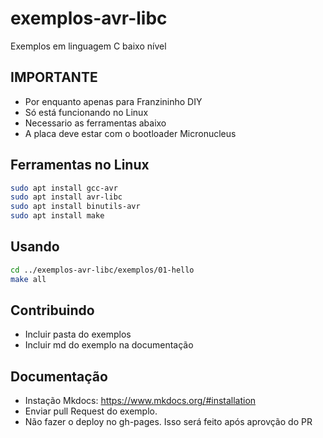 # exemplos-avr-libc

Exemplos em linguagem C baixo nível

## IMPORTANTE
- Por enquanto apenas para Franzininho DIY
- Só está funcionando no Linux
- Necessario as ferramentas abaixo
- A placa deve estar com o bootloader Micronucleus


## Ferramentas no Linux
```bash
sudo apt install gcc-avr
sudo apt install avr-libc
sudo apt install binutils-avr
sudo apt install make
```


## Usando
```bash
cd ../exemplos-avr-libc/exemplos/01-hello
make all
```

## Contribuindo

- Incluir pasta do exemplos
- Incluir md do exemplo na documentação


## Documentação

- Instação Mkdocs: https://www.mkdocs.org/#installation
- Enviar pull Request do exemplo.
- Não fazer o deploy no gh-pages. Isso será feito após aprovção do PR

